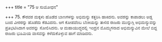 +++
title = "75 ಆ ಸುಯೋಧನ"

+++
75. ಕೌರವರ ಮಕ್ಕಳು ಹೊಡೆದ ಬಾಣಗಳನ್ನು ಅಭಿಮನ್ಯು ಕತ್ತರಿಸಿ ಹಾಕಿದನು. ಅವರನ್ನು ಕಾಪಾಡಲು ಅಡ್ಡ ಬಂದ ವೀರರನ್ನು ಹೊಡೆದು ಕೆಡವಿದನು. ಆಗ ಕೋಪವೆಂಬ ಬೆಂಕಿಯನ್ನು ತಾಳಿದ ರಾಜರು ಮುನ್ನುಗ್ಗಿ ಅಭಿಮನ್ಯುವನ್ನು ಪ್ರತಿಭಟಿಸಿದಾಗ ಅವರನ್ನು ಸೋಲಿಸಿದನು. ಆ ಮಹಾಯುದ್ಧದಲ್ಲಿ ಇಂದ್ರನ ಮೊಮ್ಮಗನಾದ ಅಭಿಮನ್ಯುವಿನ ಮೇಲೆ ಬಿದ್ದ ರಾಜರು ಭೂಮಿಯ ವಾಸವನ್ನು ಕಳೆದುಕೊಳ್ಳುವ ಹಾಗೆ ಮಾಡಿದನು.